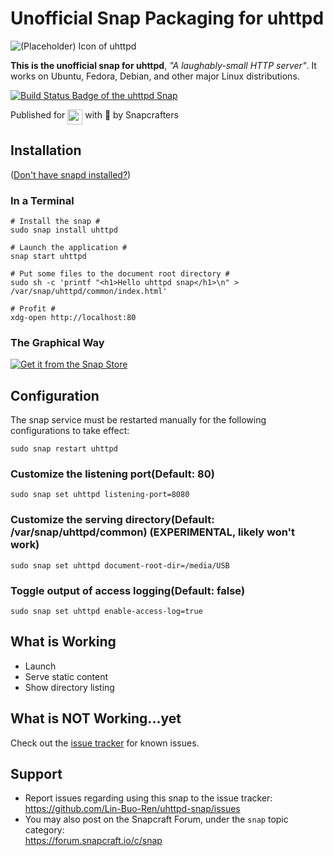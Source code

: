 # Unofficial Snap Packaging for uhttpd
<!--
	Use the Staticaly service for easy access to in-repo pictures:
	https://www.staticaly.com/
-->
![(Placeholder) Icon of uhttpd](https://cdn.staticaly.com/gh/Lin-Buo-Ren/snapcrafters-template-plus/bea3bc56/snap/gui/my-awesome-app.png "(Placeholder) Icon of uhttpd")

**This is the unofficial snap for uhttpd**, *"A laughably-small HTTP server"*. It works on Ubuntu, Fedora, Debian, and other major Linux distributions.

[![Build Status Badge of the `uhttpd` Snap](https://build.snapcraft.io/badge/Lin-Buo-Ren/uhttpd-snap.svg "Build Status of the `uhttpd` snap")](https://build.snapcraft.io/user/Lin-Buo-Ren/uhttpd-snap)

<!-- Uncomment and modify this when you have a screenshot
![Screenshot of the Snapped Application](local/screenshots/screenshot.png "Screenshot of the Snapped Application")
-->

Published for <img src="http://anything.codes/slack-emoji-for-techies/emoji/tux.png" align="top" width="24" /> with 💝 by Snapcrafters

## Installation
([Don't have snapd installed?](https://snapcraft.io/docs/core/install))

### In a Terminal
    # Install the snap #
    sudo snap install uhttpd
    
    # Launch the application #
    snap start uhttpd

    # Put some files to the document root directory #
    sudo sh -c 'printf "<h1>Hello uhttpd snap</h1>\n" > /var/snap/uhttpd/common/index.html'
    
    # Profit #
    xdg-open http://localhost:80

### The Graphical Way
[![Get it from the Snap Store](https://snapcraft.io/static/images/badges/en/snap-store-black.svg)](https://snapcraft.io/uhttpd)

## Configuration
The snap service must be restarted manually for the following configurations to take effect:

    sudo snap restart uhttpd

### Customize the listening port(Default: 80)
    sudo snap set uhttpd listening-port=8080

### Customize the serving directory(Default: /var/snap/uhttpd/common) (EXPERIMENTAL, likely won't work)
    sudo snap set uhttpd document-root-dir=/media/USB

### Toggle output of access logging(Default: false)
    sudo snap set uhttpd enable-access-log=true

## What is Working
* Launch
* Serve static content
* Show directory listing

## What is NOT Working...yet 
Check out the [issue tracker](https://github.com/Lin-Buo-Ren/uhttpd-snap/issues) for known issues.

## Support
* Report issues regarding using this snap to the issue tracker:  
  <https://github.com/Lin-Buo-Ren/uhttpd-snap/issues>
* You may also post on the Snapcraft Forum, under the `snap` topic category:  
  <https://forum.snapcraft.io/c/snap>
